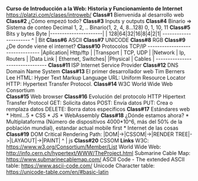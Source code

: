 **Curso de Introducción a la Web: Historia y Funcionamiento de Internet**
    https://platzi.com/clases/introweb/
**Class#1**
    Bienvenida al desarrollo web
**Class#2**
    ¿Cómo empezó todo?
**Class#3**
    Inputs y outputs
**Class#4**
    Binario
        => Sistema de conteo
            Decimal
                1, 2, ..
            Binario(1, 2, 4, 8...128)
                0, 1, 10, 11
**Class#5**
    Bits y bytes
           Byte
    |----------------------|
     | 128|64|32|16|8|4|2|1|
    ----------------------
          ^
          |
         Bit
**Class#6**
    ASCII
**Class#7**
    UNICODE
**Class#8**
    RGB
**Class#9**
    ¿De donde viene el internet?
**Class#10**
    Protocolos
    TCP/IP
    --------------------------------
    |Aplication| Http/ftp          |
    |Transport | TCP, UDP          |
    |Network   | Ip, Routers       |
    |Data Link | Ethernet, Switches|
    |Physical  | Cables            |
    --------------------------------
**Class#11**
    ISP
        Internet Service Provider
**Class#12**
    DNS
        Domain Name System
**Class#13**
    El primer desarrollador web
        Tim Berners Lee
            HTML: Hyper Text Markup Language
            URL: Uniform Resource Locator
            HTTP: Hypertext Transfer Protocol.
**Class#14**
    W3C
        World Wide Web Consortium  
**Class#15**
    Web browser
**Class#16**
    Evolución del protocolo HTTP
        Hipertext Transfer Protocol
        GET: Solicita datos
        POST: Envía datos
        PUT: Crea o remplaza datos
        DELETE: Borra datos especificos
**Class#17**
    Estándares web
        * Html...5
        * CSS
        * JS
        * WebAssembly
**Class#18**
    ¿Dónde estamos ahora?
        * Multiplataforma (Número de dispositivos 4000*10^6, más del 50% de la población mundial), estandar actual mobile first
        * Internet de las cosas
**Class#19**
    DOM
        Critical Rendering Path:
            |DOM|->|CSSOM|->|RENDER TREE|->|LAYAOUT|->|PAINT|
                          ^
                          |
                         js
**Class#20**
    CSSOM
**Links**
    W3C:
        https://www.w3.org/Consortium/Member/List
    World Wide Web:
        http://info.cern.ch/hypertext/WWW/TheProject.html
    Submarine Cable Map:
        https://www.submarinecablemap.com/
    ASCII Code - The extended ASCII table:
        https://www.ascii-code.com/
    Unicode Character table:
        https://unicode-table.com/en/#basic-latin